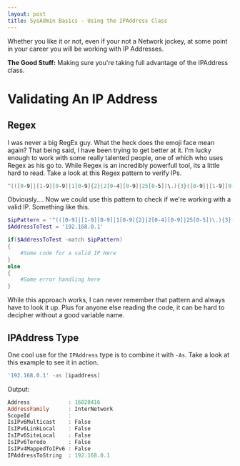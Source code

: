 ```yaml
---
layout: post
title: SysAdmin Basics - Using the IPAddress Class
---
```


Whether you like it or not, even if your not a Network jockey, at some point in your career you will be working with IP Addresses.

**The Good Stuff:**
Making sure you're taking full advantage of the IPAddress class.

<!-- more -->

# Validating An IP Address

## Regex

I was never a big RegEx guy.
What the heck does the emoji face mean again?
That being said, I have been trying to get better at it.
I'm lucky enough to work with some really talented people, one of which who uses Regex as his go to.
While Regex is an incredibly powerfull tool, its a little hard to read.
Take a look at this Regex pattern to verify IPs.

```powershell
^(([0-9]|[1-9][0-9]|1[0-9]{2}|2[0-4][0-9]|25[0-5])\.){3}([0-9]|[1-9][0-9]|1[0-9]{2}|2[0-4][0-9]|25[0-5])$
```

Obviously....
Now we could use this pattern to check if we're working with a valid IP.
Something like this.

```powershell
$ipPattern = '^(([0-9]|[1-9][0-9]|1[0-9]{2}|2[0-4][0-9]|25[0-5])\.){3}([0-9]|[1-9][0-9]|1[0-9]{2}|2[0-4][0-9]|25[0-5])$'
$AddressToTest = '192.168.0.1'

if($AddressToTest -match $ipPattern)
{
    #Some code for a valid IP Here
}
else
{
    #Some error handling here
}
```

While this approach works, I can never remember that pattern and always have to look it up.
Plus for anyone else reading the code, it can be hard to decipher without a good variable name.

## IPAddress Type

One cool use for the ```IPAddress``` type is to combine it with ```-As```.
Take a look at this example to see it in action.

```powershell
'192.168.0.1' -as [ipaddress]
```

Output:
```powershell
Address            : 16820416
AddressFamily      : InterNetwork
ScopeId            :
IsIPv6Multicast    : False
IsIPv6LinkLocal    : False
IsIPv6SiteLocal    : False
IsIPv6Teredo       : False
IsIPv4MappedToIPv6 : False
IPAddressToString  : 192.168.0.1
```
